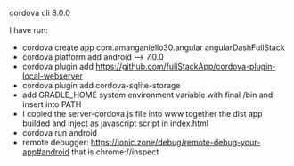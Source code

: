 cordova cli 8.0.0

I have run:
- cordova create app com.amanganiello30.angular angularDashFullStack
- cordova platform add android --> 7.0.0
- cordova plugin add https://github.com/fullStackApp/cordova-plugin-local-webserver
- cordova plugin add cordova-sqlite-storage
- add GRADLE_HOME system environment variable with final /bin and insert into PATH
- I copied the server-cordova.js file into www together the dist app builded and inject as javascript script in index.html
- cordova run android
- remote debugger: https://ionic.zone/debug/remote-debug-your-app#android that is chrome://inspect 

